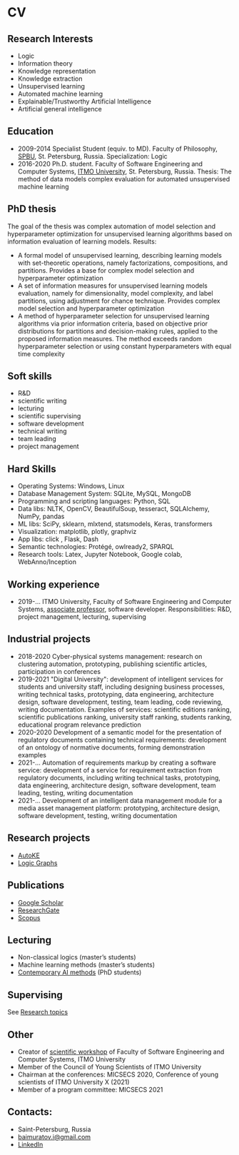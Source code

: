 # CV

## Research Interests
- Logic
- Information theory
- Knowledge representation
- Knowledge extraction
- Unsupervised learning
- Automated machine learning
- Explainable/Trustworthy Artificial Intelligence
- Artificial general intelligence

## Education
- 2009-2014	Specialist Student (equiv. to MD). Faculty of Philosophy, [SPBU](https://english.spbu.ru/), St. Petersburg, Russia. Specialization: Logic
- 2016-2020 Ph.D. student. Faculty of Software Engineering and Computer Systems, [ITMO University](https://en.itmo.ru/), St. Petersburg, Russia. Thesis: The method of data models complex evaluation for automated unsupervised machine learning

## PhD thesis
The goal of the thesis was complex automation of model selection and hyperparameter optimization for unsupervised learning algorithms based on information evaluation of learning models. Results:
-	A formal model of unsupervised learning, describing learning models with set-theoretic operations, namely factorizations, compositions, and partitions. Provides a base for complex model selection and hyperparameter optimization
-	A set of information measures for unsupervised learning models evaluation, namely for dimensionality, model complexity, and label partitions, using adjustment for chance technique. Provides complex model selection and hyperparameter optimization
-	A method of hyperparameter selection for unsupervised learning algorithms via prior information criteria, based on objective prior distributions for partitions and decision-making rules, applied to the proposed information measures. The method exceeds random hyperparameter selection or using constant hyperparameters with equal time complexity

## Soft skills
- R&D
- scientific writing
- lecturing
- scientific supervising
- software development
- technical writing
- team leading
- project management

## Hard Skills
-	Operating Systems: Windows, Linux
-	Database Management System: SQLite, MySQL, MongoDB
-	Programming and scripting languages: Python, SQL
-	Data libs: NLTK, OpenCV, BeautifulSoup, tesseract, SQLAlchemy, NumPy, pandas
-	ML libs: SciPy, sklearn, mlxtend, statsmodels, Keras, transformers
-	Visualization: matplotlib, plotly, graphviz 
-	App libs: click , Flask, Dash
-	Semantic technologies: Protégé, owlready2, SPARQL
-	Research tools: Latex, Jupyter Notebook, Google colab, WebAnno/Inception

## Working experience
- 2019-…  ITMO University, Faculty of Software Engineering and Computer Systems, [associate professor](https://scs.ifmo.ru/en/viewperson/224068/baimuratov-ildar.htm), software developer. Responsibilities: R&D, project management, lecturing, supervising

## Industrial projects
- 2018-2020 Cyber-physical systems management: research on clustering automation, prototyping, publishing scientific articles, participation in conferences
- 2019-2021 "Digital University": development of intelligent services for students and university staff, including designing business processes, writing technical tasks, prototyping, data engineering, architecture design, software development, testing, team leading, code reviewing, writing documentation. Examples of services: scientific editions ranking, scientific publications ranking, university staff ranking, students ranking, educational program relevance prediction
- 2020-2020 Development of a semantic model for the presentation of regulatory documents containing technical requirements: development of an ontology of normative documents, forming demonstration examples
- 2021-…  Automation of requirements markup by creating a software service: development of a service for requirement extraction from regulatory documents, including writing technical tasks, prototyping, data engineering, architecture design, software development, team leading, testing, writing documentation
- 2021-…  Development of an intelligent data management module for a media asset management platform: prototyping, architecture design, software development, testing, writing documentation

## Research projects
- [AutoKE](https://ldrbmrtv.github.io/AutoKE/)
- [Logic Graphs](https://logic-graphs.github.io/)

## Publications

- [Google Scholar](https://scholar.google.se/citations?user=aG08GegAAAAJ)
- [ResearchGate](https://www.researchgate.net/profile/Ildar-Baimuratov)
- [Scopus](https://www.scopus.com/authid/detail.uri?authorId=57204417976)

## Lecturing
-	Non-classical logics (master’s students)
-	Machine learning methods (master’s students)
-	[Contemporary AI methods](https://www.youtube.com/channel/UCIsw-78RXEm3LYSl4Ry0-WQ) (PhD students)

## Supervising

See [Research topics](topics.md)

## Other
-	Creator of [scientific workshop](https://ldrbmrtv.github.io/SCS.Workshop/) of Faculty of Software Engineering and Computer Systems, ITMO University
-	Member of the Council of Young Scientists of ITMO University
-	Chairman at the conferences: MICSECS 2020, Conference of young scientists of ITMO University X (2021)
-	Member of a program committee: MICSECS 2021

## Contacts:
- Saint-Petersburg, Russia
- baimuratov.i@gmail.com
- [LinkedIn](https://www.linkedin.com/in/ildar-baimuratov-7496871b1/)
